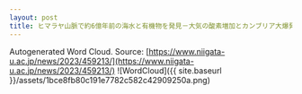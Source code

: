 ```yaml
---
layout: post
title: ヒマラヤ山脈で約6億年前の海水と有機物を発見－大気の酸素増加とカンブリア大爆発との関連－
---
```

Autogenerated Word Cloud.
Source\: [https://www.niigata-u.ac.jp/news/2023/459213/](https://www.niigata-u.ac.jp/news/2023/459213/)
![WordCloud]({{ site.baseurl }}/assets/1bce8fb80c191e7782c582c42909250a.png)
